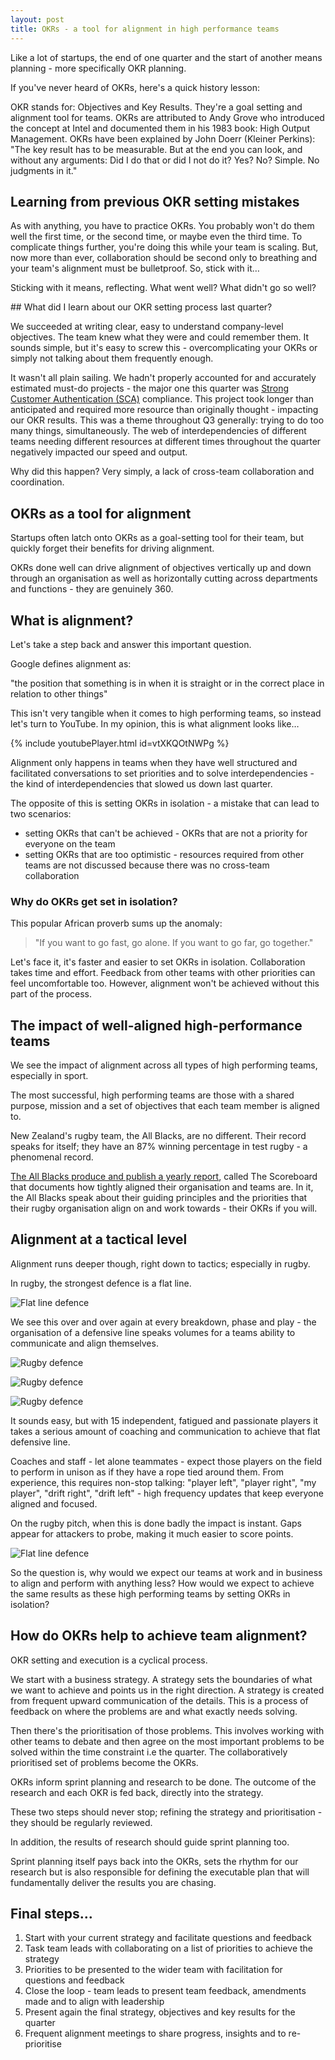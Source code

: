 ```yaml
---
layout: post
title: OKRs - a tool for alignment in high performance teams
---
```


Like a lot of startups, the end of one quarter and the start of another means planning - more specifically OKR planning.

If you've never heard of OKRs, here's a quick history lesson:

OKR stands for: Objectives and Key Results. They're a goal setting and alignment tool for teams. OKRs are attributed to Andy Grove who introduced the concept at Intel and documented them in his 1983 book: High Output Management. OKRs have been explained by John Doerr (Kleiner Perkins): "The key result has to be measurable. But at the end you can look, and without any arguments: Did I do that or did I not do it? Yes? No? Simple. No judgments in it."

## Learning from previous OKR setting mistakes

As with anything, you have to practice OKRs. You probably won't do them well the first time, or the second time, or maybe even the third time. To complicate things further, you're doing this while your team is scaling. But, now more than ever, collaboration should be second only to breathing and your team's alignment must be bulletproof. So, stick with it…

Sticking with it means, reflecting. What went well? What didn't go so well?

## What did I learn about our OKR setting process last quarter?

We succeeded at writing clear, easy to understand company-level objectives. The team knew what they were and could remember them. It sounds simple, but it's easy to screw this - overcomplicating your OKRs or simply not talking about them frequently enough.

It wasn't all plain sailing. We hadn't properly accounted for and accurately estimated must-do projects - the major one this quarter was [Strong Customer Authentication (SCA)](https://en.wikipedia.org/wiki/Strong_customer_authentication) compliance. This project took longer than anticipated and required more resource than originally thought - impacting our OKR results. This was a theme throughout Q3 generally: trying to do too many things, simultaneously. The web of interdependencies of different teams needing different resources at different times throughout the quarter negatively impacted our speed and output.

Why did this happen? Very simply, a lack of cross-team collaboration and coordination.

## OKRs as a tool for alignment

Startups often latch onto OKRs as a goal-setting tool for their team, but quickly forget their benefits for driving alignment.

OKRs done well can drive alignment of objectives vertically up and down through an organisation as well as horizontally cutting across departments and functions - they are genuinely 360.

## What is alignment?
Let's take a step back and answer this important question.

Google defines alignment as:

"the position that something is in when it is straight or in the correct place in relation to other things"

This isn't very tangible when it comes to high performing teams, so instead let's turn to YouTube. In my opinion, this is what alignment looks like…

{% include youtubePlayer.html id=vtXKQOtNWPg %}

Alignment only happens in teams when they have well structured and facilitated conversations to set priorities and to solve interdependencies - the kind of interdependencies that slowed us down last quarter.

The opposite of this is setting OKRs in isolation - a mistake that can lead to two scenarios:

- setting OKRs that can't be achieved - OKRs that are not a priority for everyone on the team
- setting OKRs that are too optimistic - resources required from other teams are not discussed because there was no cross-team collaboration

### Why do OKRs get set in isolation?

This popular African proverb sums up the anomaly:

> "If you want to go fast, go alone. If you want to go far, go together."

Let's face it, it's faster and easier to set OKRs in isolation. Collaboration takes time and effort. Feedback from other teams with other priorities can feel uncomfortable too. However, alignment won't be achieved without this part of the process.

## The impact of well-aligned high-performance teams
We see the impact of alignment across all types of high performing teams, especially in sport.

The most successful, high performing teams are those with a shared purpose, mission and a set of objectives that each team member is aligned to.

New Zealand's rugby team, the All Blacks, are no different. Their record speaks for itself; they have an 87% winning percentage in test rugby - a phenomenal record.

[The All Blacks produce and publish a yearly report](http://files.allblacks.com/publications/2018-NZR-Annual-Report.pdf), called The Scoreboard that documents how tightly aligned their organisation and teams are. In it, the All Blacks speak about their guiding principles and the priorities that their rugby organisation align on and work towards - their OKRs if you will.

## Alignment at a tactical level
Alignment runs deeper though, right down to tactics; especially in rugby.

In rugby, the strongest defence is a flat line.

![Flat line defence](/images/2019-10-10-okrs-as-a-tool-for-alignment/defence-1.png)

We see this over and over again at every breakdown, phase and play - the organisation of a defensive line speaks volumes for a teams ability to communicate and align themselves.

![Rugby defence](/images/2019-10-10-okrs-as-a-tool-for-alignment/defence.jpg)

![Rugby defence](/images/2019-10-10-okrs-as-a-tool-for-alignment/Lions-Defensive-Wall.jpg)

![Rugby defence](/images/2019-10-10-okrs-as-a-tool-for-alignment/Maro1.jpg)

It sounds easy, but with 15 independent, fatigued and passionate players it takes a serious amount of coaching and communication to achieve that flat defensive line.

Coaches and staff - let alone teammates - expect those players on the field to perform in unison as if they have a rope tied around them. From experience, this requires non-stop talking: "player left", "player right", "my player", "drift right", "drift left" - high frequency updates that keep everyone aligned and focused.

On the rugby pitch, when this is done badly the impact is instant. Gaps appear for attackers to probe, making it much easier to score points.

![Flat line defence](/images/2019-10-10-okrs-as-a-tool-for-alignment/defence-2.png)

So the question is, why would we expect our teams at work and in business to align and perform with anything less? How would we expect to achieve the same results as these high performing teams by setting OKRs in isolation?

## How do OKRs help to achieve team alignment?

OKR setting and execution is a cyclical process.

We start with a business strategy. A strategy sets the boundaries of what we want to achieve and points us in the right direction. A strategy is created from frequent upward communication of the details. This is a process of feedback on where the problems are and what exactly needs solving.

Then there's the prioritisation of those problems. This involves working with other teams to debate and then agree on the most important problems to be solved within the time constraint i.e the quarter. The collaboratively prioritised set of problems become the OKRs.

OKRs inform sprint planning and research to be done. The outcome of the research and each OKR is fed back, directly into the strategy.

These two steps should never stop; refining the strategy and prioritisation - they should be regularly reviewed.

In addition, the results of research should guide sprint planning too.

Sprint planning itself pays back into the OKRs, sets the rhythm for our research but is also responsible for defining the executable plan that will fundamentally deliver the results you are chasing.

## Final steps…

1. Start with your current strategy and facilitate questions and feedback
2. Task team leads with collaborating on a list of priorities to achieve the strategy
3. Priorities to be presented to the wider team with facilitation for questions and feedback
4. Close the loop - team leads to present team feedback, amendments made and to align with leadership
5. Present again the final strategy, objectives and key results for the quarter
6. Frequent alignment meetings to share progress, insights and to re-prioritise
